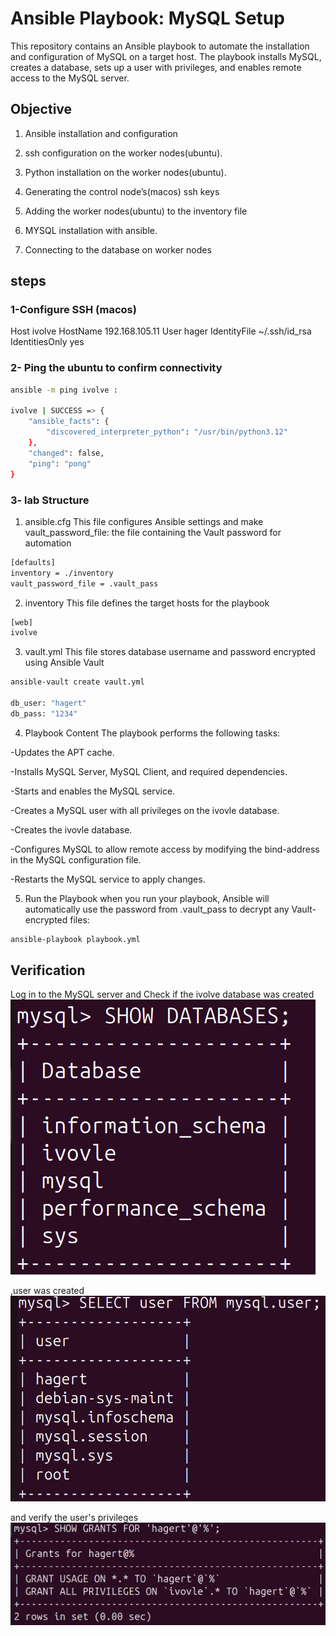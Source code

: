 # Ansible Playbook: MySQL Setup
This repository contains an Ansible playbook to automate the installation and configuration of MySQL on a target host. The playbook installs MySQL, creates a database, sets up a user with privileges, and enables remote access to the MySQL server.


## Objective

1. Ansible installation and configuration

2. ssh configuration on the worker nodes(ubuntu).

3. Python installation on the worker nodes(ubuntu).

4. Generating the control node’s(macos) ssh keys

5. Adding the worker nodes(ubuntu) to the inventory file

6. MYSQL installation with ansible.

7. Connecting to the database on worker nodes

## steps
### 1-Configure SSH (macos)
Host ivolve
    HostName 192.168.105.11
    User hager
    IdentityFile ~/.ssh/id_rsa
    IdentitiesOnly yes

### 2- Ping the ubuntu to confirm connectivity
```bash
ansible -m ping ivolve :

ivolve | SUCCESS => {
    "ansible_facts": {
        "discovered_interpreter_python": "/usr/bin/python3.12"
    },
    "changed": false,
    "ping": "pong"
}  
```
### 3- lab Structure 
1. ansible.cfg
This file configures Ansible settings and make vault_password_file: the file containing the Vault password for automation
```bash
[defaults]
inventory = ./inventory
vault_password_file = .vault_pass
```
2. inventory
This file defines the target hosts for the playbook
```bash
[web]
ivolve
```
3. vault.yml
This file stores  database username and password encrypted using Ansible Vault

```bash
ansible-vault create vault.yml

db_user: "hagert"
db_pass: "1234"
```
4. Playbook Content
The playbook performs the following tasks:

-Updates the APT cache.

-Installs MySQL Server, MySQL Client, and required dependencies.

-Starts and enables the MySQL service.

-Creates a MySQL user with all privileges on the ivovle database.

-Creates the ivovle database.

-Configures MySQL to allow remote access by modifying the bind-address  in the MySQL configuration file.

-Restarts the MySQL service to apply changes.

5. Run the Playbook
when you run your playbook, Ansible will automatically use the password from .vault_pass to decrypt any Vault-encrypted files:
```bash
ansible-playbook playbook.yml
```

## Verification
Log in to the MySQL server and Check if the ivolve database was created
![Alt text](Screen2.png)

,user was created
![Alt text](Screen3.png)

and verify the user's privileges
![Alt text](Screen4.png)


